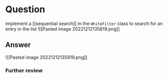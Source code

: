 # Question
implement a [[sequential search]] in the `WhiteFilter` class to search for an entry in the list
![[Pasted image 20221212135819.png]]
## Answer
![[Pasted image 20221212135919.png]]
### Further review
